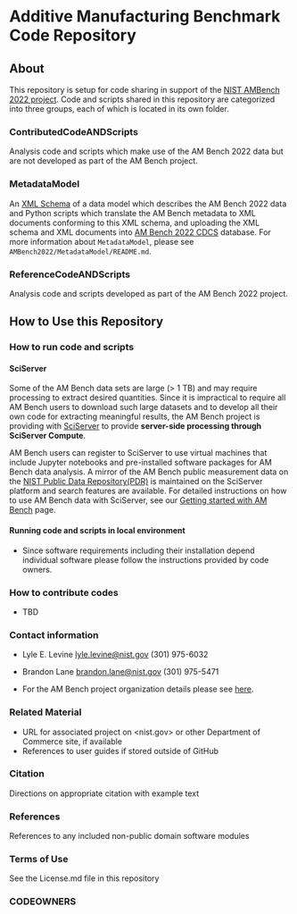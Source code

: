 # Additive Manufacturing Benchmark Code Repository

## About
This repository is setup for code sharing in support of the [NIST AMBench 2022 project](https://www.nist.gov/ambench). Code and scripts shared in this repository are categorized into three groups, each of which is located in its own folder. 

### ContributedCodeANDScripts 

   Analysis code and scripts which make use of the AM Bench 2022 data but are not developed as part of the AM Bench project. 
### MetadataModel 

   An [XML Schema](https://www.w3.org/XML/Schema) of a data model which describes the AM Bench 2022 data and Python scripts which translate the AM Bench metadata to XML documents conforming to this XML schema, and uploading the XML schema and XML documents into [AM Bench 2022 CDCS](https://ambench2022.nist.gov/) database. For more information about ```MetadataModel```, please see ```AMBench2022/MetadataModel/README.md```.

### ReferenceCodeANDScripts

   Analysis code and scripts developed as part of the AM Bench 2022 project. 

## How to Use this Repository 
### How to run code and scripts
#### SciServer
Some of the AM Bench data sets are large (> 1 TB) and may require processing to extract desired quantities. Since it is impractical to require all AM Bench users to download such large datasets and to develop all their own code for extracting meaningful results, the AM Bench project is providing with [SciServer](https://sciserver.org/) to provide __server-side processing through SciServer Compute__. 

AM Bench users can register to SciServer to use virtual machines that include Jupyter notebooks and pre-installed software packages for AM Bench data analysis. A mirror of the AM Bench public measurement data on the [NIST  Public Data Repository(PDR)](https://data.nist.gov/pdr/about) is maintained on the SciServer platform and search features are available.  For detailed instructions on how to use AM Bench data with SciServer, see our [Getting started with AM Bench](https://sciserver.org/support/getting-started-ambench/) page. 


#### Running code and scripts in local environment
* Since software requirements including their installation depend individual software please follow the instructions provided by code owners.

<!--   
   - Statements of purpose and maturity
   - Technical installation instructions
-->   
### How to contribute codes
* TBD
### Contact information
* Lyle E. Levine
lyle.levine@nist.gov
(301) 975-6032

* Brandon Lane
brandon.lane@nist.gov
(301) 975-5471

* For the AM Bench project organization details please see [here](https://www.nist.gov/ambench/organization).
<!--
   - PI name, NIST OU, Division, and Group names
   - Contact email address at NIST
   - Details of mailing lists, chatrooms, and discussion forums,
     where applicable
-->
### Related Material
   - URL for associated project on <nist.gov> or other Department of
     Commerce site, if available
   - References to user guides if stored outside of GitHub
### Citation
Directions on appropriate citation with example text
### References
References to any included non-public domain software modules

### Terms of Use

See the License.md file in this repository

### CODEOWNERS


